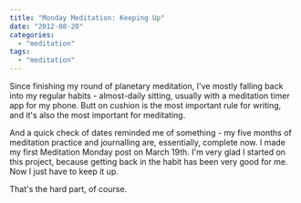 ```yaml
---
title: "Monday Meditation: Keeping Up"
date: "2012-08-20"
categories: 
  - "meditation"
tags: 
  - "meditation"
---
```


Since finishing my round of planetary meditation, I've mostly falling back into my regular habits - almost-daily sitting, usually with a meditation timer app for my phone. Butt on cushion is the most important rule for writing, and it's also the most important for meditating.

And a quick check of dates reminded me of something - my five months of meditation practice and journalling are, essentially, complete now. I made my first Meditation Monday post on March 19th. I'm very glad I started on this project, because getting back in the habit has been very good for me. Now I just have to keep it up.

That's the hard part, of course.
